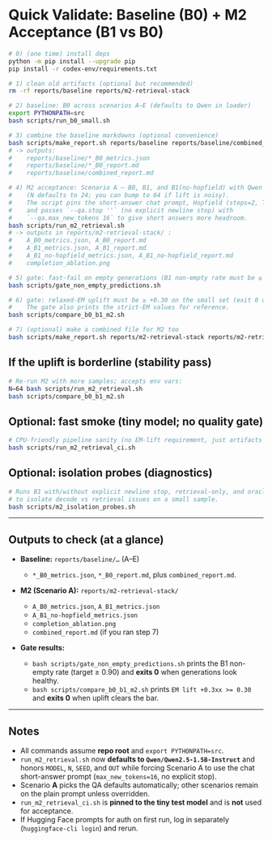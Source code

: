 # Quick Validate: Baseline (B0) + M2 Acceptance (B1 vs B0)

```bash
# 0) (one time) install deps
python -m pip install --upgrade pip
pip install -r codex-env/requirements.txt

# 1) clean old artifacts (optional but recommended)
rm -rf reports/baseline reports/m2-retrieval-stack

# 2) baseline: B0 across scenarios A–E (defaults to Qwen in loader)
export PYTHONPATH=src
bash scripts/run_b0_small.sh

# 3) combine the baseline markdowns (optional convenience)
bash scripts/make_report.sh reports/baseline reports/baseline/combined_report.md
# -> outputs:
#    reports/baseline/*_B0_metrics.json
#    reports/baseline/*_B0_report.md
#    reports/baseline/combined_report.md

# 4) M2 acceptance: Scenario A — B0, B1, and B1(no-hopfield) with Qwen
#    (N defaults to 24; you can bump to 64 if lift is noisy).
#    The script pins the short-answer chat prompt, Hopfield (steps=2, T=0.5),
#    and passes `--qa.stop ''` (no explicit newline stop) with
#    `--qa.max_new_tokens 16` to give short answers more headroom.
bash scripts/run_m2_retrieval.sh
# -> outputs in reports/m2-retrieval-stack/ :
#    A_B0_metrics.json, A_B0_report.md
#    A_B1_metrics.json, A_B1_report.md
#    A_B1_no-hopfield_metrics.json, A_B1_no-hopfield_report.md
#    completion_ablation.png

# 5) gate: fast-fail on empty generations (B1 non-empty rate must be ≥ 0.90).
bash scripts/gate_non_empty_predictions.sh

# 6) gate: relaxed-EM uplift must be ≥ +0.30 on the small set (exit 0 on success).
#    The gate also prints the strict-EM values for reference.
bash scripts/compare_b0_b1_m2.sh

# 7) (optional) make a combined file for M2 too
bash scripts/make_report.sh reports/m2-retrieval-stack reports/m2-retrieval-stack/combined_report.md
```

## If the uplift is borderline (stability pass)

```bash
# Re-run M2 with more samples; accepts env vars:
N=64 bash scripts/run_m2_retrieval.sh
bash scripts/compare_b0_b1_m2.sh
```

## Optional: fast smoke (tiny model; no quality gate)

```bash
# CPU-friendly pipeline sanity (no EM-lift requirement, just artifacts exist)
bash scripts/run_m2_retrieval_ci.sh
```

## Optional: isolation probes (diagnostics)

```bash
# Runs B1 with/without explicit newline stop, retrieval-only, and oracle traces
# to isolate decode vs retrieval issues on a small sample.
bash scripts/m2_isolation_probes.sh
```

---

## Outputs to check (at a glance)

* **Baseline:** `reports/baseline/…` (A–E)

  * `*_B0_metrics.json`, `*_B0_report.md`, plus `combined_report.md`.
* **M2 (Scenario A):** `reports/m2-retrieval-stack/`

  * `A_B0_metrics.json`, `A_B1_metrics.json`
  * `A_B1_no-hopfield_metrics.json`
  * `completion_ablation.png`
  * `combined_report.md` (if you ran step 7)
* **Gate results:**

  * `bash scripts/gate_non_empty_predictions.sh` prints the B1 non-empty rate
    (target ≥ 0.90) and **exits 0** when generations look healthy.
  * `bash scripts/compare_b0_b1_m2.sh` prints `EM lift +0.3xx >= 0.30` and
    **exits 0** when uplift clears the bar.

---

## Notes

* All commands assume **repo root** and `export PYTHONPATH=src`.
* `run_m2_retrieval.sh` now **defaults to `Qwen/Qwen2.5-1.5B-Instruct`** and honors `MODEL`, `N`, `SEED`, and `OUT` while
  forcing Scenario A to use the chat short-answer prompt (`max_new_tokens=16`, no explicit stop).
* Scenario **A** picks the QA defaults automatically; other scenarios remain on the plain prompt unless overridden.
* `run_m2_retrieval_ci.sh` is **pinned to the tiny test model** and is **not** used for acceptance.
* If Hugging Face prompts for auth on first run, log in separately (`huggingface-cli login`) and rerun.
